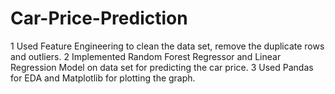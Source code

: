 # Car-Price-Prediction
1	Used Feature Engineering to clean the data set, remove the duplicate rows and outliers.
2	Implemented Random Forest Regressor and Linear Regression Model on data set for predicting the car price. 
3	Used Pandas for EDA and Matplotlib for plotting the graph. 
